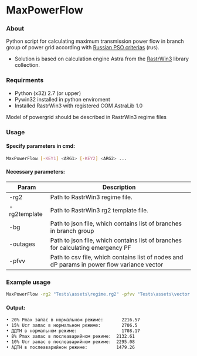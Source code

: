 # MaxPowerFlow

### About

Python script for calculating maximum transmission power flow in branch group of power grid according with [Russian PSO criterias](https://www.so-ups.ru/fileadmin/files/laws/standards/st_max_power_rules_004-2020.pdf) (rus).

* Solution is based on calculation engine Astra from the [RastrWin3](https://www.rastrwin.ru/) library collection.

### Requirments

* Python (x32) 2.7 (or upper)
* Pywin32 installed in python enviroment
* Installed RastrWin3 with registered COM AstraLib 1.0

Model of powergrid should be described in RastrWin3 regime files

### Usage

#### Specify parameters in cmd:

```sh
MaxPowerFlow [-KEY1] <ARG1> [-KEY2] <ARG2> ...
```
#### Necessary parameters:
| Param | Description |
| ------ | ------ |
| -rg2 | Path to RastrWin3 regime file. |
| -rg2template | Path to RastrWin3 rg2 template file. |
| -bg | Path to json file, which contains list of branches in branch group |
| -outages | Path to json file, which contains list of branches for calculating emergency PF |
| -pfvv | Path to csv file, which contains list of nodes and dP params in power flow variance vector |


### Example usage
```sh
MaxPowerFlow -rg2 "Tests\assets\regime.rg2" -pfvv "Tests\assets\vector.csv" -rg2template "src\assets\rastr_templates\режим.rg2" -bg "Tests\assets\flowgate.json" -outages "Tests\assets\faults.json" 
```
#### Output:
```sh
• 20% Pmax запас в нормальном режиме:	    2216.57
• 15% Ucr запас в нормальном режиме:	    2706.5
• ДДТН в нормальном режиме:		            1708.17
• 8% Pmax запас в послеаварийном режиме:  2132.61
• 10% Ucr запас в послеаварийном режиме:  2295.08
• АДТН в послеаварийном режиме:	          1479.26
```
